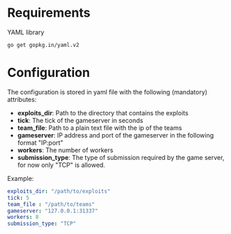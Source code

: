 # Requirements
YAML library
```
go get gopkg.in/yaml.v2
```

# Configuration
The configuration is stored in yaml file with the following (mandatory) attributes:
* **exploits_dir**: Path to the directory that contains the exploits
* **tick**: The tick of the gameserver in seconds
* **team_file**: Path to a plain text file with the ip of the teams
* **gameserver**: IP address and port of the gameserver in the following format "IP:port"
* **workers**: The number of workers
* **submission_type**: The type of submission required by the game server, for now only "TCP" is allowed.

Example:
```yaml
exploits_dir: "/path/to/exploits"
tick: 5
team_file : "/path/to/teams"
gameserver: "127.0.0.1:31337"
workers: 8
submission_type: "TCP"
```